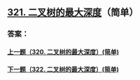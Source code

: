 ## [321. 二叉树的最大深度](https://leetcode-cn.com/problems/merge-two-sorted-lists/)（简单）





### 答案：



#### [上一题（320. 二叉树的最大深度）(简单)](https://github.com/sdwwld/leetCode/blob/master/src/main/java/com/wld/java/leetcode/leetCode0320.md)

#### [下一题（322. 二叉树的最大深度）(简单)](https://github.com/sdwwld/leetCode/blob/master/src/main/java/com/wld/java/leetcode/leetCode0322.md)